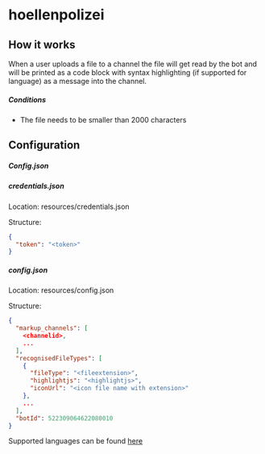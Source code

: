 # hoellenpolizei

## How it works

When a user uploads a file to a channel the file will get read by the bot and will be printed as a code block with syntax highlighting (if supported for language) as a message into the channel. 

##### Conditions

- The file needs to be smaller than 2000 characters

## Configuration

##### Config.json

##### credentials.json

Location: resources/credentials.json

Structure: 

```json
{
  "token": "<token>"
}
```

##### config.json

Location: resources/config.json


Structure:

```json
{
  "markup_channels": [
    <channelid>,
    ...
  ],
  "recognisedFileTypes": [
    {
      "fileType": "<fileextension>",
      "highlightjs": "<highlightjs>",
      "iconUrl": "<icon file name with extension>"
    },
    ...
  ],
  "botId": 522309064622080010
}
```

Supported languages can be found [here](https://highlightjs.org/static/demo)
